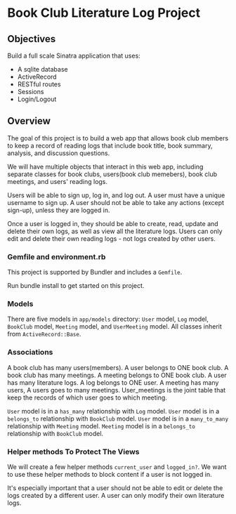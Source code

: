 # Book Club Literature Log Project

## Objectives

Build a full scale Sinatra application that uses:

- A sqlite database
- ActiveRecord
- RESTful routes
- Sessions
- Login/Logout

## Overview

The goal of this project is to build a web app that allows book club members to keep a record of reading logs that include book title, book summary, analysis, and discussion questions.

We will have multiple objects that interact in this web app, including separate classes for book clubs, users(book club memebers), book club meetings, and users' reading logs.

Users will be able to sign up, log in, and log out. A user must have a unique username to sign up. A user should not be able to take any actions (except sign-up), unless they are logged in. 

Once a user is logged in, they should be able to create, read, update and delete their own logs, as well as view all the literature logs. Users can only edit and delete their own reading logs - not logs created by other users.

### Gemfile and environment.rb

This project is supported by Bundler and includes a `Gemfile`.

Run bundle install to get started on this project.

### Models

There are five models in `app/models` directory: `User` model, `Log` model, `BookClub` model, `Meeting` model, and `UserMeeting` model. All classes inherit from `ActiveRecord::Base`.

### Associations

A book club has many users(members). A user belongs to ONE book club.
A book club has many meetings. A meeting belongs to ONE book club.
A user has many literature logs. A log belongs to ONE user. 
A meeting has many users, A users goes to many meetings. 
User_meetings is the joint table that keep the records of which user goes to which meeting.

`User` model is in a `has_many` relationship with `Log` model. 
`User` model is in a `belongs_to` relationship with `BookClub` model.
`User` model is in a `many_to_many` relationship with `Meeting` model.
`Meeting` model is in a `belongs_to` relationship with `BookClub` model.

### Helper methods To Protect The Views

We will create a few helper methods `current_user` and `logged_in?`. We 
want to use these helper methods to block content if a user is not logged in.

It's especially important that a user should not be able to edit or delete the
logs created by a different user. A user can only modify their own literature logs.

